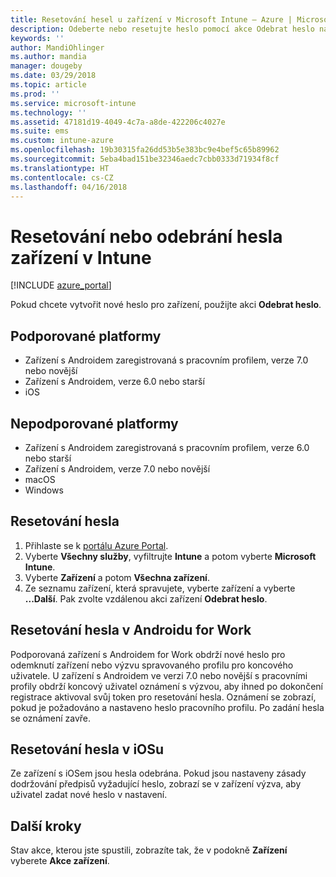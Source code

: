 ```yaml
---
title: Resetování hesel u zařízení v Microsoft Intune – Azure | Microsoft Docs
description: Odeberte nebo resetujte heslo pomocí akce Odebrat heslo na zařízeních v Intune, která spravujete nebo monitorujete.
keywords: ''
author: MandiOhlinger
ms.author: mandia
manager: dougeby
ms.date: 03/29/2018
ms.topic: article
ms.prod: ''
ms.service: microsoft-intune
ms.technology: ''
ms.assetid: 47181d19-4049-4c7a-a8de-422206c4027e
ms.suite: ems
ms.custom: intune-azure
ms.openlocfilehash: 19b30315fa26dd53b5e383bc9e4bef5c65b89962
ms.sourcegitcommit: 5eba4bad151be32346aedc7cbb0333d71934f8cf
ms.translationtype: HT
ms.contentlocale: cs-CZ
ms.lasthandoff: 04/16/2018
---
```

# <a name="reset-or-remove-a-device-passcode-in-intune"></a>Resetování nebo odebrání hesla zařízení v Intune

[!INCLUDE [azure_portal](./includes/azure_portal.md)]

Pokud chcete vytvořit nové heslo pro zařízení, použijte akci **Odebrat heslo**.

## <a name="supported-platforms"></a>Podporované platformy

- Zařízení s Androidem zaregistrovaná s pracovním profilem, verze 7.0 nebo novější
- Zařízení s Androidem, verze 6.0 nebo starší
- iOS 
     
## <a name="unsupported-platforms"></a>Nepodporované platformy

- Zařízení s Androidem zaregistrovaná s pracovním profilem, verze 6.0 nebo starší
- Zařízení s Androidem, verze 7.0 nebo novější
- macOS
- Windows

## <a name="reset-a-passcode"></a>Resetování hesla

1. Přihlaste se k [portálu Azure Portal](https://portal.azure.com).
2. Vyberte **Všechny služby**, vyfiltrujte **Intune** a potom vyberte **Microsoft Intune**.
3. Vyberte **Zařízení** a potom **Všechna zařízení**.
4. Ze seznamu zařízení, která spravujete, vyberte zařízení a vyberte **...Další**. Pak zvolte vzdálenou akci zařízení **Odebrat heslo**.

## <a name="resetting-android-for-work-passcodes"></a>Resetování hesla v Androidu for Work

Podporovaná zařízení s Androidem for Work obdrží nové heslo pro odemknutí zařízení nebo výzvu spravovaného profilu pro koncového uživatele. U zařízení s Androidem ve verzi 7.0 nebo novější s pracovními profily obdrží koncový uživatel oznámení s výzvou, aby ihned po dokončení registrace aktivoval svůj token pro resetování hesla. Oznámení se zobrazí, pokud je požadováno a nastaveno heslo pracovního profilu. Po zadání hesla se oznámení zavře.

## <a name="resetting-ios-passcodes"></a>Resetování hesla v iOSu

Ze zařízení s iOSem jsou hesla odebrána. Pokud jsou nastaveny zásady dodržování předpisů vyžadující heslo, zobrazí se v zařízení výzva, aby uživatel zadat nové heslo v nastavení. 

## <a name="next-steps"></a>Další kroky

Stav akce, kterou jste spustili, zobrazíte tak, že v podokně **Zařízení** vyberete **Akce zařízení**.
